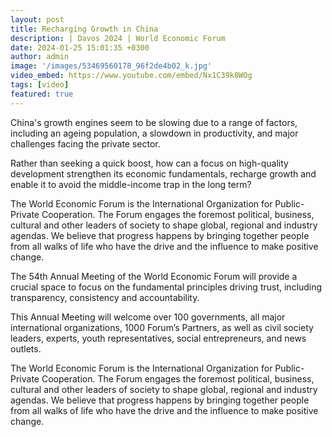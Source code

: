 ```yaml
---
layout: post
title: Recharging Growth in China
description: | Davos 2024 | World Economic Forum
date: 2024-01-25 15:01:35 +0300
author: admin
image: '/images/53469560178_96f2de4b02_k.jpg'
video_embed: https://www.youtube.com/embed/Nx1C39k8WOg
tags: [video]
featured: true
---
```


China's growth engines seem to be slowing due to a range of factors, including an ageing population, a slowdown in productivity, and major challenges facing the private sector.

Rather than seeking a quick boost, how can a focus on high-quality development strengthen its economic fundamentals, recharge growth and enable it to avoid the middle-income trap in the long term?

The World Economic Forum is the International Organization for Public-Private Cooperation. The Forum engages the foremost political, business, cultural and other leaders of society to shape global, regional and industry agendas. We believe that progress happens by bringing together people from all walks of life who have the drive and the influence to make positive change.

The 54th Annual Meeting of the World Economic Forum will provide a crucial space to focus on the fundamental principles driving trust, including transparency, consistency and accountability.

This Annual Meeting will welcome over 100 governments, all major international organizations, 1000 Forum’s Partners, as well as civil society leaders, experts, youth representatives, social entrepreneurs, and news outlets.

The World Economic Forum is the International Organization for Public-Private Cooperation. The Forum engages the foremost political, business, cultural and other leaders of society to shape global, regional and industry agendas. We believe that progress happens by bringing together people from all walks of life who have the drive and the influence to make positive change.
